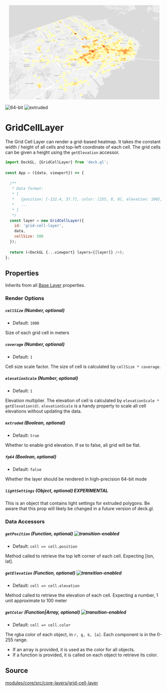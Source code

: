 <div align="center">
  <img height="300" src="/website/src/static/images/grid-layer.gif" />
</div>

<p class="badges">
  <img src="https://img.shields.io/badge/64--bit-support-blue.svg?style=flat-square" alt="64-bit" />
  <img src="https://img.shields.io/badge/extruded-yes-blue.svg?style=flat-square" alt="extruded" />
</p>

# GridCellLayer

The Grid Cell Layer can render a grid-based heatmap.
It takes the constant width / height of all cells and top-left coordinate of
each cell. The grid cells can be given a height using the `getElevation` accessor.

```js
import DeckGL, {GridCellLayer} from 'deck.gl';

const App = ({data, viewport}) => {

  /**
   * Data format:
   * [
   *   {position: [-122.4, 37.7], color: [255, 0, 0], elevation: 100},
   *   ...
   * ]
   */
  const layer = new GridCellLayer({
    id: 'grid-cell-layer',
    data,
    cellSize: 500
  });

  return (<DeckGL {...viewport} layers={[layer]} />);
};
```

## Properties

Inherits from all [Base Layer](/docs/api-reference/layer.md) properties.

### Render Options

##### `cellSize` (Number, optional)

* Default: `1000`

Size of each grid cell in meters

##### `coverage` (Number, optional)

* Default: `1`

Cell size scale factor. The size of cell is calculated by
`cellSize * coverage`.

##### `elevationScale` (Number, optional)

* Default: `1`

Elevation multiplier. The elevation of cell is calculated by
`elevationScale * getElevation(d)`. `elevationScale` is a handy property
to scale all cell elevations without updating the data.

##### `extruded` (Boolean, optional)

* Default: `true`

Whether to enable grid elevation. If se to false, all grid will be flat.

##### `fp64` (Boolean, optional)

* Default: `false`

Whether the layer should be rendered in high-precision 64-bit mode

##### `lightSettings` (Object, optional) **EXPERIMENTAL**

This is an object that contains light settings for extruded polygons.
Be aware that this prop will likely be changed in a future version of deck.gl.

### Data Accessors

##### `getPosition` (Function, optional) ![transition-enabled](https://img.shields.io/badge/transition-enabled-green.svg?style=flat-square")

* Default: `cell => cell.position`

Method called to retrieve the top left corner of each cell.
Expecting [lon, lat].

##### `getElevation` (Function, optional) ![transition-enabled](https://img.shields.io/badge/transition-enabled-green.svg?style=flat-square")

* Default: `cell => cell.elevation`

Method called to retrieve the elevation of each cell.
Expecting a number, 1 unit approximate to 100 meter

##### `getColor` (Function|Array, optional) ![transition-enabled](https://img.shields.io/badge/transition-enabled-green.svg?style=flat-square")

* Default: `cell => cell.color`

The rgba color of each object, in `r, g, b, [a]`. Each component is in the 0-255 range.

* If an array is provided, it is used as the color for all objects.
* If a function is provided, it is called on each object to retrieve its color.

## Source

[modules/core/src/core-layers/grid-cell-layer](https://github.com/uber/deck.gl/tree/5.3-release/modules/core/src/core-layers/grid-cell-layer)

